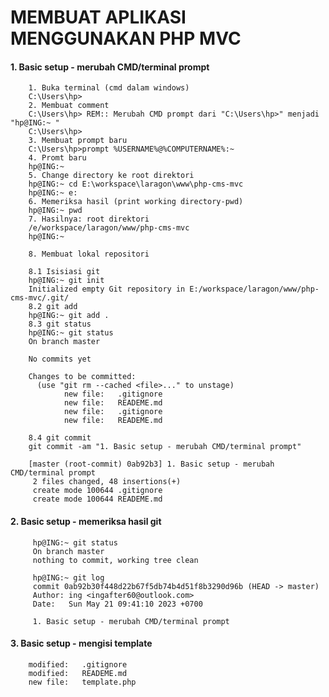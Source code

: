 # MEMBUAT APLIKASI MENGGUNAKAN PHP MVC


#### 1. Basic setup - merubah CMD/terminal prompt

        1. Buka terminal (cmd dalam windows)
        C:\Users\hp> 
        2. Membuat comment
        C:\Users\hp> REM:: Merubah CMD prompt dari "C:\Users\hp>" menjadi "hp@ING:~ "
        C:\Users\hp>
        3. Membuat prompt baru
        C:\Users\hp>prompt %USERNAME%@%COMPUTERNAME%:~
        4. Promt baru
        hp@ING:~
        5. Change directory ke root direktori
        hp@ING:~ cd E:\workspace\laragon\www\php-cms-mvc
        hp@ING:~ e:
        6. Memeriksa hasil (print working directory-pwd)
        hp@ING:~ pwd
        7. Hasilnya: root direktori
        /e/workspace/laragon/www/php-cms-mvc
        hp@ING:~

        8. Membuat lokal repositori

        8.1 Isisiasi git
        hp@ING:~ git init
        Initialized empty Git repository in E:/workspace/laragon/www/php-cms-mvc/.git/
        8.2 git add 
        hp@ING:~ git add .
        8.3 git status
        hp@ING:~ git status
        On branch master

        No commits yet

        Changes to be committed:
          (use "git rm --cached <file>..." to unstage)
                new file:   .gitignore
                new file:   READEME.md
                new file:   .gitignore
                new file:   READEME.md

        8.4 git commit
        git commit -am "1. Basic setup - merubah CMD/terminal prompt"

        [master (root-commit) 0ab92b3] 1. Basic setup - merubah CMD/terminal prompt
         2 files changed, 48 insertions(+)
         create mode 100644 .gitignore
         create mode 100644 READEME.md


#### 2. Basic setup - memeriksa hasil git

         hp@ING:~ git status
         On branch master
         nothing to commit, working tree clean

         hp@ING:~ git log
         commit 0ab92b30f448d22b67f5db74b4d51f8b3290d96b (HEAD -> master)
         Author: ing <ingafter60@outlook.com>
         Date:   Sun May 21 09:41:10 2023 +0700

         1. Basic setup - merubah CMD/terminal prompt


#### 3. Basic setup - mengisi template

        modified:   .gitignore
        modified:   READEME.md
        new file:   template.php